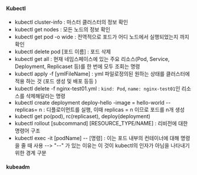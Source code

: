 
#### Kubectl
- kubectl cluster-info : 마스터 클러스터의 정보 확인
- kubectl get nodes : 모든 노드의 정보 확인
- kubectl get pod -o wide : 전역적으로 포드가 어디 노드에서 실행되었는지 까지 확인
- kubectl delete pod \[포드 이름] : 포드 삭제
- kubectl get all : 현재 네임스페이스에 있는 주요 리소스(Pod, Service, Deployment, Replicaset 등)를 한 번에 모두 조회는 명령
- kubectl apply -f \[ymlFileName] : yml 파일로정의된 원하는 상태를 클러스터에 적용 하는 것 (포드 생성 및 배포 등등 )
- kubectl delete -f nginx-test01.yml : `kind: Pod`, `name: nginx-test01`인 리소스를 삭제해달라는 명령
- kubectl create deployment deploy-hello -image = hello-world --replicas= n :  디플로이먼트를 실행, 이때 replicas = n 이므로 포드를 n개 생성
- kubectl get po(pod), rc(replicaset), deploy(deployment)
- kubectl rollout \[subcommand] \[RESOURCE_TYPE/NAME] : 리비전에 대한 명령어 구조
- kubectl exec -it \[podName] -- \[명령] : 이는 포드 내부의 컨테이너에 대해 명령을 줄 때 사용
 --> "--" 가 있는 이유는 이 것이 kubectl의 인자가 아님을 나타내기 위한 경계 구분

#### kubeadm